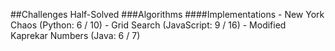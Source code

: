 ##Challenges Half-Solved
  ###Algorithms
    ####Implementations
      - New York Chaos (Python: 6 / 10)
      - Grid Search (JavaScript: 9 / 16)
      - Modified Kaprekar Numbers (Java: 6 / 7)
